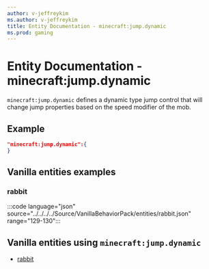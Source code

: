 ```yaml
---
author: v-jeffreykim
ms.author: v-jeffreykim
title: Entity Documentation - minecraft:jump.dynamic
ms.prod: gaming
---
```


# Entity Documentation - minecraft:jump.dynamic

`minecraft:jump.dynamic` defines a dynamic type jump control that will change jump properties based on the speed modifier of the mob.

## Example

```json
"minecraft:jump.dynamic":{
}
```

## Vanilla entities examples

### rabbit

:::code language="json" source="../../../../Source/VanillaBehaviorPack/entities/rabbit.json" range="129-130":::

## Vanilla entities using `minecraft:jump.dynamic`

- [rabbit](../../../../Source/VanillaBehaviorPack_Snippets/entities/rabbit.md)